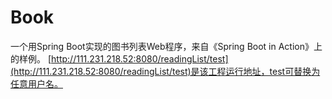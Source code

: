 # Book
一个用Spring Boot实现的图书列表Web程序，来自《Spring Boot in Action》上的样例。
[http://111.231.218.52:8080/readingList/test](http://111.231.218.52:8080/readingList/test)是该工程运行地址，test可替换为任意用户名。
